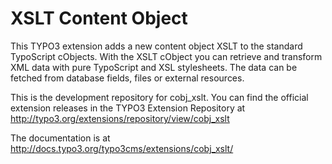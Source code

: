 # XSLT Content Object

This TYPO3 extension adds a new content object XSLT to the standard TypoScript cObjects. With the XSLT cObject you can retrieve and transform XML data with pure TypoScript and XSL stylesheets. The data can be fetched from database fields, files or external resources.

This is the development repository for cobj_xslt. You can find the official extension releases in the TYPO3 Extension Repository at http://typo3.org/extensions/repository/view/cobj_xslt

The documentation is at http://docs.typo3.org/typo3cms/extensions/cobj_xslt/
